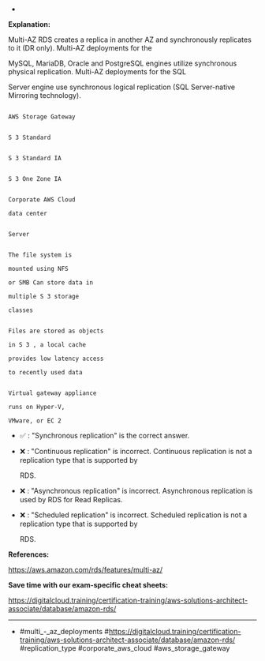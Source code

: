 *

**Explanation:**

Multi-AZ RDS creates a replica in another AZ and synchronously replicates to it (DR only). Multi-AZ deployments for the

MySQL, MariaDB, Oracle and PostgreSQL engines utilize synchronous physical replication. Multi-AZ deployments for the SQL

Server engine use synchronous logical replication (SQL Server-native Mirroring technology).

```

AWS Storage Gateway

```

```

S 3 Standard

```

```

S 3 Standard IA

```

```

S 3 One Zone IA

```

```

Corporate AWS Cloud

data center

```

```

Server

```

```

The file system is

mounted using NFS

or SMB Can store data in

multiple S 3 storage

classes

```

```

Files are stored as objects

in S 3 , a local cache

provides low latency access

to recently used data

```

```

Virtual gateway appliance

runs on Hyper-V,

VMware, or EC 2

```

* ✅ :  "Synchronous replication" is the correct answer.

* ❌ :  "Continuous replication" is incorrect. Continuous replication is not a replication type that is supported by

  RDS.

* ❌ :  "Asynchronous replication" is incorrect. Asynchronous replication is used by RDS for Read Replicas.

* ❌ :  "Scheduled replication" is incorrect. Scheduled replication is not a replication type that is supported by

  RDS.

**References:**

<https://aws.amazon.com/rds/features/multi-az/>

**Save time with our exam-specific cheat sheets:**

<https://digitalcloud.training/certification-training/aws-solutions-architect-associate/database/amazon-rds/>

----
* #multi_-_az_deployments #<https://digitalcloud.training/certification-training/aws-solutions-architect-associate/database/amazon-rds/> #replication_type #corporate_aws_cloud #aws_storage_gateway
